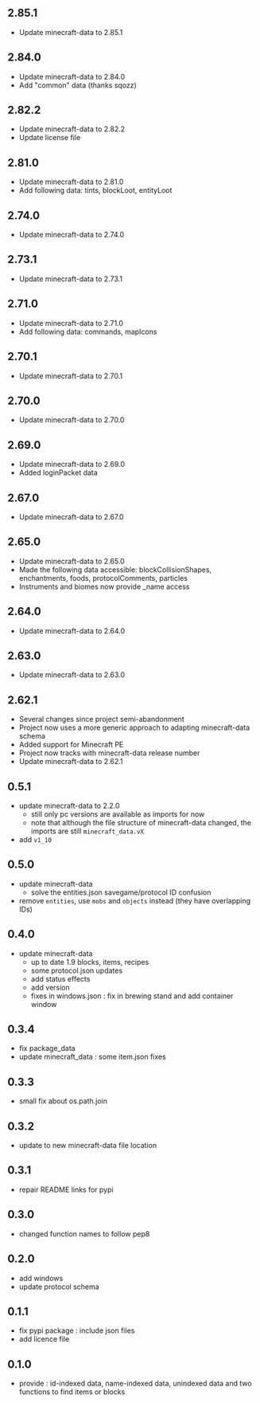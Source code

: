 ## 2.85.1
 * Update minecraft-data to 2.85.1

## 2.84.0
 * Update minecraft-data to 2.84.0
 * Add "common" data (thanks sqozz)

## 2.82.2
 * Update minecraft-data to 2.82.2
 * Update license file

## 2.81.0
 * Update minecraft-data to 2.81.0
 * Add following data: tints, blockLoot, entityLoot

## 2.74.0
 * Update minecraft-data to 2.74.0

## 2.73.1
 * Update minecraft-data to 2.73.1

## 2.71.0
 * Update minecraft-data to 2.71.0
 * Add following data: commands, mapIcons

## 2.70.1
 * Update minecraft-data to 2.70.1

## 2.70.0
 * Update minecraft-data to 2.70.0

## 2.69.0
 * Update minecraft-data to 2.69.0
 * Added loginPacket data

## 2.67.0
 * Update minecraft-data to 2.67.0

## 2.65.0
 * Update minecraft-data to 2.65.0
 * Made the following data accessible: blockCollisionShapes, enchantments, foods, protocolComments, particles
 * Instruments and biomes now provide _name access

## 2.64.0
 * Update minecraft-data to 2.64.0

## 2.63.0
 * Update minecraft-data to 2.63.0

## 2.62.1
 * Several changes since project semi-abandonment
 * Project now uses a more generic approach to adapting minecraft-data schema
 * Added support for Minecraft PE
 * Project now tracks with minecraft-data release number
 * Update minecraft-data to 2.62.1

## 0.5.1
 * update minecraft-data to 2.2.0
   * still only pc versions are available as imports for now
   * note that although the file structure of minecraft-data changed, the imports are still `minecraft_data.vX`
 * add `v1_10`

## 0.5.0
 * update minecraft-data
   * solve the entities.json savegame/protocol ID confusion
 * remove `entities`, use `mobs` and `objects` instead (they have overlapping IDs)

## 0.4.0
 * update minecraft-data
   * up to date 1.9 blocks, items, recipes
   * some protocol.json updates
   * add status effects
   * add version
   * fixes in windows.json : fix in brewing stand and add container window

## 0.3.4
 * fix package_data
 * update minecraft_data : some item.json fixes

## 0.3.3
 * small fix about os.path.join

## 0.3.2
 * update to new minecraft-data file location

## 0.3.1
 * repair README links for pypi

## 0.3.0
 * changed function names to follow pep8

## 0.2.0
 * add windows
 * update protocol schema

## 0.1.1
 * fix pypi package : include json files
 * add licence file

## 0.1.0
 * provide : id-indexed data, name-indexed data, unindexed data and two functions to find items or blocks

